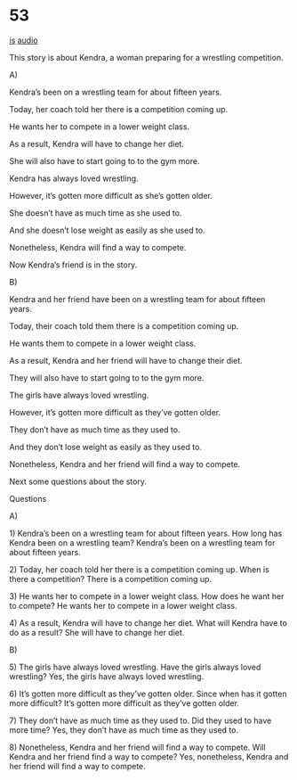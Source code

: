 # 53

[is](../is/story_53.md)
[audio](../audio/story_53.mp3)

This story is about Kendra, a woman preparing for a wrestling
competition.

A\)

Kendra’s been on a wrestling team for about fifteen years.

Today, her coach told her there is a competition coming up.

He wants her to compete in a lower weight class.

As a result, Kendra will have to change her diet.

She will also have to start going to to the gym more.

Kendra has always loved wrestling.

However, it’s gotten more difficult as she’s gotten older.

She doesn’t have as much time as she used to.

And she doesn’t lose weight as easily as she used to.

Nonetheless, Kendra will find a way to compete.

Now Kendra’s friend is in the story.

B\)

Kendra and her friend have been on a wrestling team for about fifteen
years.

Today, their coach told them there is a competition coming up.

He wants them to compete in a lower weight class.

As a result, Kendra and her friend will have to change their diet.

They will also have to start going to to the gym more.

The girls have always loved wrestling.

However, it’s gotten more difficult as they’ve gotten older.

They don’t have as much time as they used to.

And they don’t lose weight as easily as they used to.

Nonetheless, Kendra and her friend will find a way to compete.

Next some questions about the story.

Questions

A\)

1\) Kendra’s been on a wrestling team for about fifteen years. How long
has Kendra been on a wrestling team? Kendra’s been on a wrestling team
for about fifteen years.

2\) Today, her coach told her there is a competition coming up. When is
there a competition? There is a competition coming up.

3\) He wants her to compete in a lower weight class. How does he want
her to compete? He wants her to compete in a lower weight class.

4\) As a result, Kendra will have to change her diet. What will Kendra
have to do as a result? She will have to change her diet.

B\)

5\) The girls have always loved wrestling. Have the girls always loved
wrestling? Yes, the girls have always loved wrestling.

6\) It’s gotten more difficult as they’ve gotten older. Since when has
it gotten more difficult? It’s gotten more difficult as they’ve gotten
older.

7\) They don’t have as much time as they used to. Did they used to have
more time? Yes, they don’t have as much time as they used to.

8\) Nonetheless, Kendra and her friend will find a way to compete. Will
Kendra and her friend find a way to compete? Yes, nonetheless, Kendra
and her friend will find a way to compete.
